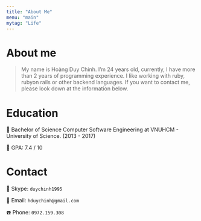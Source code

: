 ```yaml
---
title: "About Me"
menu: "main"
mytag: "Life"
---
```


# About me

> My name is Hoàng Duy Chinh. I’m 24 years old, currently, I have more than 2 years of programming experience. I like working with ruby, ruby ​​on rails or other backend languages. If you want to contact me, please look down at the information below.


<!-- # Competences

:arrow_right: Ruby :white_check_mark: :white_check_mark: :white_check_mark: :white_check_mark:

:arrow_right: Ruby on Rails :white_check_mark: :white_check_mark: :white_check_mark: :white_check_mark:

:arrow_right: Git/SVN :white_check_mark: :white_check_mark: :white_check_mark: :white_check_mark:

:arrow_right: GNU/Linux, Unix :white_check_mark: :white_check_mark: :white_check_mark: 

:arrow_right: Javascript :white_check_mark: :white_check_mark:

:arrow_right: Mysql/Postgresql :white_check_mark: :white_check_mark: -->


# Education
:dart: Bachelor of Science Computer Software Engineering at VNUHCM - University of Science. (2013 - 2017)

:dart: GPA: 7.4 / 10

# Contact

:corn: Skype: `duychinh1995`

:email: Email: `hduychinh@gmail.com`

:phone: Phone: `0972.159.308`

<!-- <kbd>[a label]()</kbd> -->